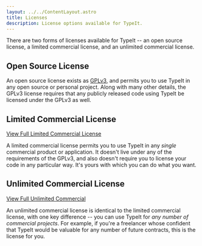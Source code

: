 ```yaml
---
layout: ../../ContentLayout.astro
title: Licenses
description: License options available for TypeIt.
---
```


There are two forms of licenses available for TypeIt -- an open source license, a limited commercial license, and an unlimited commercial license.

## Open Source License

An open source license exists as [GPLv3](https://www.gnu.org/licenses/gpl-3.0.html), and permits you to use TypeIt in any open source or personal project. Along with many other details, the GPLv3 license requires that any publicly released code using TypeIt be licensed under the GPLv3 as well.

## Limited Commercial License

[View Full Limited Commercial License](/licenses/limited-commercial)

A limited commercial license permits you to use TypeIt in any _single_ commercial product or application. It doesn't live under any of the requirements of the GPLv3, and also doesn't require you to license your code in any particular way. It's yours with which you can do what you want.

## Unlimited Commercial License

[View Full Unlimited Commercial](/licenses/unlimited-commercial)

An unlimited commercial license is identical to the limited commercial license, with one key difference -- you can use TypeIt for _any number of commercial projects_. For example, if you're a freelancer whose confident that TypeIt would be valuable for any number of future contracts, this is the license for you.
